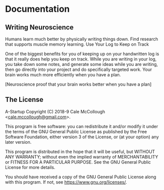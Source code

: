 # Documentation

## Writing Neuroscience

Humans learn much better by physically writing things down. Find research that supports muscle memory learning.
Use Your Log to Keep on Track

One of the biggest benefits for you of keeping up on your handwritten log is that it really does help you keep on track. While you are writing in your log, you take down some notes, and generate some ideas while you are writing, then go directly into your project and do specifically targeted work. Your brain works much more efficiently when you have a plan.

[Neuroscience proof that your brain works better when you have a plan]

## The License

A-Startup Copyright (C) 2018-9 Cale McCollough <<cale.mccollough@gmail.com>>.

This program is free software: you can redistribute it and/or modify it under the terms of the GNU General Public License as published by the Free Software Foundation, either version 3 of the License, or (at your option) any later version.

This program is distributed in the hope that it will be useful, but WITHOUT ANY WARRANTY; without even the implied warranty of MERCHANTABILITY or FITNESS FOR A PARTICULAR PURPOSE. See the GNU General Public License for more details.

You should have received a copy of the GNU General Public License along with this program.  If not, see <https://www.gnu.org/licenses/>.
